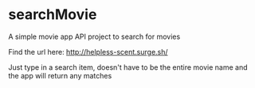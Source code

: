 # searchMovie
A simple movie app API project to search for movies

Find the url here:
http://helpless-scent.surge.sh/

Just type in a search item, doesn't have to be the entire movie name and the app will return any matches
